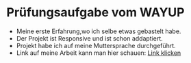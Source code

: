 # Prüfungsaufgabe vom WAYUP
- Meine erste Erfahrung,wo ich selbe etwas gebastelt habe.
- Der Projekt ist Responsive und ist schon addaptiert.
- Projekt habe ich auf meine Muttersprache durchgeführt.
- Link auf meine Arbeit kann man hier schauen: [Link klicken](https://takhmazov.github.io/Pr-fungsaufgabe/)
